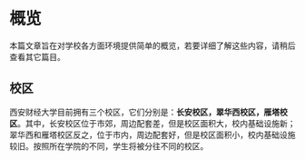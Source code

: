 # 概览

本篇文章旨在对学校各方面环境提供简单的概览，若要详细了解这些内容，请稍后查看其它篇目。

## 校区

西安财经大学目前拥有三个校区，它们分别是：**长安校区，翠华西校区，雁塔校区**。其中，长安校区位于市郊，周边配套差，但是校区面积大，校内基础设施新；翠华西和雁塔校区反之，位于市内，周边配套好，但是校区面积小，校内基础设施较旧。按照所在学院的不同，学生将被分往不同的校区。

